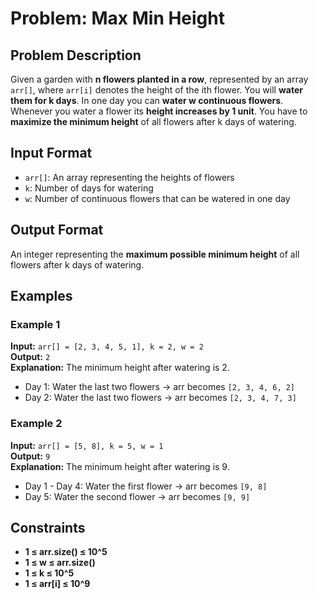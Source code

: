 # Problem: Max Min Height

## Problem Description
Given a garden with **n flowers planted in a row**, represented by an array `arr[]`, where `arr[i]` denotes the height of the ith flower. You will **water them for k days**. In one day you can **water w continuous flowers**. Whenever you water a flower its **height increases by 1 unit**. You have to **maximize the minimum height** of all flowers after k days of watering.

## Input Format
- `arr[]`: An array representing the heights of flowers
- `k`: Number of days for watering
- `w`: Number of continuous flowers that can be watered in one day

## Output Format
An integer representing the **maximum possible minimum height** of all flowers after k days of watering.

## Examples

### Example 1
**Input:** `arr[] = [2, 3, 4, 5, 1], k = 2, w = 2`<br>
**Output:** `2`<br>
**Explanation:** The minimum height after watering is 2.
- Day 1: Water the last two flowers -> arr becomes `[2, 3, 4, 6, 2]`
- Day 2: Water the last two flowers -> arr becomes `[2, 3, 4, 7, 3]`

### Example 2  
**Input:** `arr[] = [5, 8], k = 5, w = 1`<br>
**Output:** `9`<br>
**Explanation:** The minimum height after watering is 9.
- Day 1 - Day 4: Water the first flower -> arr becomes `[9, 8]`
- Day 5: Water the second flower -> arr becomes `[9, 9]`

## Constraints
- **1 ≤ arr.size() ≤ 10^5**
- **1 ≤ w ≤ arr.size()**
- **1 ≤ k ≤ 10^5**
- **1 ≤ arr[i] ≤ 10^9**
